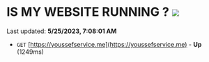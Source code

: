 # IS MY WEBSITE RUNNING ? [![](https://img.shields.io/static/v1?label=Sponsor&message=%E2%9D%A4&logo=GitHub&color=%23fe8e86)](https://github.com/sponsors/<username>)

Last updated: **5/25/2023, 7:08:01 AM**

- `GET` [https://youssefservice.me](https://youssefservice.me) - **Up** (1249ms)
